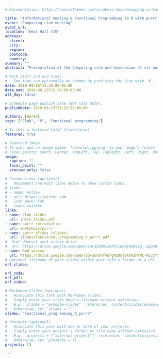 ```yaml
---
# Documentation: https://sourcethemes.com/academic/docs/managing-content/

title: "Informational meeting & Functional Programming in R with purrr"
event: "Computing club meeting"
event_url:
location: "West Hall 470"
address:
  street: 
  city:
  region:
  postcode:
  country:
summary: ""
abstract: "Presentation of the Computing club and discussion of its purpose and means. Presentation of the R package `purrr` for functional programming."

# Talk start and end times.
#   End time can optionally be hidden by prefixing the line with `#`.
date: 2019-09-18T14:30:00-05:00
date_end: 2019-09-23T15:30:00-05:00
all_day: false

# Schedule page publish date (NOT talk date).
publishDate: 2019-09-23T21:22:29-05:00

authors: [derek]
tags: ["Club", "R", "Functional programming"]

# Is this a featured talk? (true/false)
featured: true

# Featured image
# To use, add an image named `featured.jpg/png` to your page's folder. 
# Focal points: Smart, Center, TopLeft, Top, TopRight, Left, Right, BottomLeft, Bottom, BottomRight.
image:
  caption: ""
  focal_point: ""
  preview_only: false

# Custom links (optional).
#   Uncomment and edit lines below to show custom links.
# links:
# - name: Follow
#   url: https://twitter.com
#   icon_pack: fab
#   icon: twitter
links:
- name: Club slides
  url: intro_slides.pdf
- name: purrr introduction
  url: workshops/purrr
- name: purrr slides (slides)
  url: slides/functional_programming_R_purrr.pdf
#  html doeesnt work within drive
#  url: https://drive.google.com/open?id=1pVBUim2PG7iw9Oydu9JVg_-3ppAB-C9N
- name: Rmd source
  url: https://drive.google.com/open?id=16n9hf48PgM3Dmj0XnRJPTMC-MivzYYVw
# Optional filename of your slides within your talk's folder or a URL.
url_slides:

url_code:
url_pdf:
url_video:

# Markdown Slides (optional).
#   Associate this talk with Markdown slides.
#   Simply enter your slide deck's filename without extension.
#   E.g. `slides = "example-slides"` references `content/slides/example-slides.md`.
#   Otherwise, set `slides = ""`.
slides: "functional_programming_R_purrr"

# Projects (optional).
#   Associate this post with one or more of your projects.
#   Simply enter your project's folder or file name without extension.
#   E.g. `projects = ["internal-project"]` references `content/project/deep-learning/index.md`.
#   Otherwise, set `projects = []`.
projects: []

---
```









